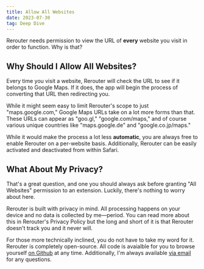 ```yaml
---
title: Allow All Websites
date: 2023-07-30
tag: Deep Dive
---
```


Rerouter needs permission to view the URL of **every** website you visit in order to function. Why is that?

## Why Should I Allow All Websites?
Every time you visit a website, Rerouter will check the URL to see if it belongs to Google Maps. If it does, the app will begin the process of converting that URL then redirecting you.

While it might seem easy to limit Rerouter's scope to just \"maps.google.com,\" Google Maps URLs take on a lot more forms than that. These URLs can appear as \"goo.gl,\" \"google.com/maps,\" and of course various unique countries like \"maps.google.de\" and \"google.co.jp/maps.\"

While it would make the process a lot less **automatic**, you are always free to enable Rerouter on a per-website basis. Additionally, Rerouter can be easily activated and deactivated from within Safari.

## What About My Privacy?
That's a great question, and one you should always ask before granting \"All Websites\" permission to an extension. Luckily, there's nothing to worry about here.

Rerouter is built with privacy in mind. All processing happens on your device and no data is collected by me—period. You can read more about this in Rerouter's Privacy Policy but the long and short of it is that Rerouter doesn't track you and it never will.

For those more technically inclined, you do not have to take my word for it. Rerouter is completely open-source. All code is avaialble for you to browse yourself [on Github](https://www.github.com/git-shawn/rerouter) at any time. Additionally, I'm always available [via email](mailto:contact@fromshawn.dev) for any questions.